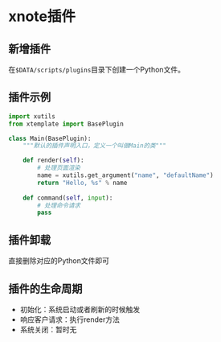 # xnote插件

## 新增插件

在```$DATA/scripts/plugins```目录下创建一个Python文件。

## 插件示例

```python
import xutils
from xtemplate import BasePlugin

class Main(BasePlugin):
    """默认的插件声明入口，定义一个叫做Main的类"""

    def render(self):
        # 处理页面渲染
        name = xutils.get_argument("name", "defaultName")
        return "Hello, %s" % name
        
    def command(self, input):
        # 处理命令请求
        pass
```

## 插件卸载

直接删除对应的Python文件即可

## 插件的生命周期

- 初始化：系统启动或者刷新的时候触发
- 响应客户请求：执行render方法
- 系统关闭：暂时无